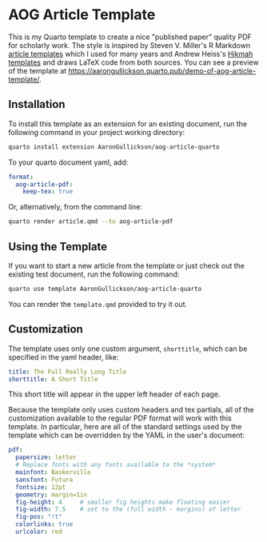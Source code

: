 # AOG Article Template

This is my Quarto template to create a nice "published paper" quality PDF for scholarly work. The style is inspired by Steven V. Miller's R Markdown [article templates](https://github.com/svmiller/stevetemplates) which I used for many years and Andrew Heiss's [Hikmah templates](https://github.com/andrewheiss/hikmah-academic-quarto) and draws LaTeX code from both sources.  You can see a preview of the template at <https://aarongullickson.quarto.pub/demo-of-aog-article-template/>. 

## Installation

To install this template as an extension for an existing document, run the following command in your project working directory:

```bash
quarto install extension AaronGullickson/aog-article-quarto
```

To your quarto document yaml, add:

```yaml
format:
  aog-article-pdf:
    keep-tex: true
```

Or, alternatively, from the command line:

```bash
quarto render article.qmd --to aog-article-pdf
```

## Using the Template

If you want to start a new article from the template or just check out the existing test document, run the following command:

```bash
quarto use template AaronGullickson/aog-article-quarto
```

You can render the `template.qmd` provided to try it out.

## Customization

The template uses only one custom argument, `shorttitle`, which can be specified in the yaml header, like:

```yaml
title: The Full Really Long Title
shorttitle: A Short Title
```

This short title will appear in the upper left header of each page.

Because the template only uses custom headers and tex partials, all of the customization available to the regular PDF format will work with this template. In particular, here are all of the standard settings used by the template which can be overridden by the YAML in the user's document:

```yaml
pdf:
  papersize: letter
  # Replace fonts with any fonts available to the *system*
  mainfont: Baskerville 
  sansfont: Futura
  fontsize: 12pt   
  geometry: margin=1in
  fig-height: 4     # smaller fig heights make floating easier
  fig-width: 7.5    # set to the (full width - margins) of letter   
  fig-pos: "!t"
  colorlinks: true
  urlcolor: red
```
